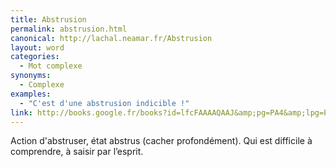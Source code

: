 ```yaml
---
title: Abstrusion
permalink: abstrusion.html
canonical: http://lachal.neamar.fr/Abstrusion
layout: word
categories:
  - Mot complexe
synonyms:
  - Complexe
examples:
  - "C'est d'une abstrusion indicible !"
link: http://books.google.fr/books?id=lfcFAAAAQAAJ&amp;pg=PA4&amp;lpg=PA4&amp;dq=abstrusion&amp;source=web&amp;ots=butwwGocFZ&amp;sig=mN6KCb40tfbCskM9Z6qtb_a-uiQ&amp;hl=fr
---
```


Action d'abstruser, état abstrus (cacher profondément).
Qui est difficile à comprendre, à saisir par l’esprit.

